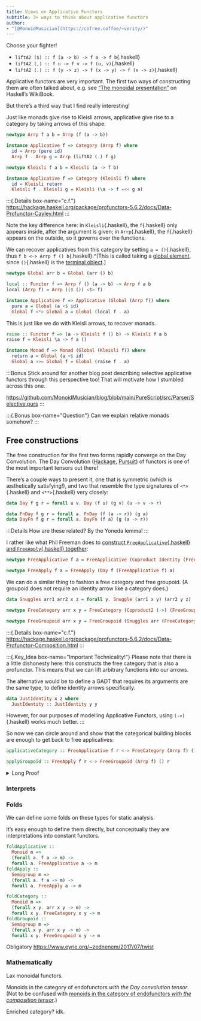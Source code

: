```yaml
---
title: Views on Applicative Functors
subtitle: 3+ ways to think about applicative functors
author:
- "[@MonoidMusician](https://cofree.coffee/~verity/)"
---
```


Choose your fighter!

- `liftA2 ($) :: f (a -> b) -> f a -> f b`{.haskell}
- `liftA2 (,) :: f u -> f v -> f (u, v)`{.haskell}
- `liftA2 (.) :: f (y -> z) -> f (x -> y) -> f (x -> z)`{.haskell}

Applicative functors are very important.
The first two ways of constructing them are often talked about, e.g. see [“The monoidal presentation”](https://en.wikibooks.org/wiki/Haskell/Applicative_functors#The_monoidal_presentation) on Haskellʼs WikiBook.

But thereʼs a third way that I find really interesting!

Just like monads give rise to Kleisli arrows, applicative give rise to a category by taking arrows of this shape:

```haskell
newtype Arrp f a b = Arrp (f (a -> b))

instance Applicative f => Category (Arrp f) where
  id = Arrp (pure id)
  Arrp f . Arrp g = Arrp (liftA2 (.) f g)

newtype Kleisli f a b = Kleisli (a -> f b)

instance Applicative f => Category (Kleisli f) where
  id = Kleisli return
  Kleisli f . Kleisli g = Kleisli (\a -> f =<< g a)
```

:::{.Details box-name="c.f."}
https://hackage.haskell.org/package/profunctors-5.6.2/docs/Data-Profunctor-Cayley.html
:::

Note the key difference here: in `Kleisli`{.haskell}, the `f`{.haskell} only appears inside, after the argument is given; in `Arrp`{.haskell}, the `f`{.haskell} appears on the outside, so it governs over the functions.

We can recover applicatives from this category by setting `a = ()`{.haskell}, thus `f b <-> Arrp f () b`{.haskell}.^[This is called taking a [global element](https://ncatlab.org/nlab/show/global+element), since `()`{.haskell} is the [terminal object](https://ncatlab.org/nlab/show/terminal+object).]

```haskell
newtype Global arr b = Global (arr () b)

local :: Functor f => Arrp f () (a -> b) -> Arrp f a b
local (Arrp f) = Arrp (($ ()) <$> f)

instance Applicative f => Applicative (Global (Arrp f)) where
  pure a = Global (a <$ id)
  Global f <*> Global a = Global (local f . a)
```

This is just like we do with Kleisli arrows, to recover monads.

```haskell
raise :: Functor f => (a -> Kleisli f () b) -> Kleisli f a b
raise f = Kleisli \a -> f a ()

instance Monad f => Monad (Global (Kleisli f)) where
  return a = Global (a <$ id)
  Global a >>= Global f = Global (raise f . a)
```

:::Bonus
Stick around for another blog post describing selective applicative functors through this perspective too!
That will motivate how I stumbled across this one.

https://github.com/MonoidMusician/blog/blob/main/PureScript/src/Parser/Selective.purs
:::

:::{.Bonus box-name="Question"}
Can we explain relative monads somehow?
:::

## Free constructions

The free construction for the first two forms rapidly converge on the Day Convolution.
The Day Convolution ([Hackage](https://hackage.haskell.org/package/kan-extensions-5.2.5/docs/Data-Functor-Day.html#t:Day), [Pursuit](https://pursuit.purescript.org/packages/purescript-day/10.0.1/docs/Data.Functor.Day#t:Day)) of functors is one of the most important tensors out there!

Thereʼs a couple ways to present it, one that is symmetric (which is æsthetically satisfying!), and two that resemble the type signatures of `<*>`{.haskell} and `<**>`{.haskell} very closely:

```haskell
data Day f g r = forall u v. Day (f u) (g v) (u -> v -> r)

data FnDay f g r = forall a. FnDay (f (a -> r)) (g a)
data DayFn f g r = forall a. DayFn (f a) (g (a -> r))
```

:::Details
How are these related?
By the Yoneda lemma!
:::

I rather like what Phil Freeman does to [construct `FreeApplicative`{.haskell} and `FreeApply`{.haskell} together](https://blog.functorial.com/posts/2017-07-01-FreeAp-Is-A-Comonad.html):
```haskell
newtype FreeApplicative f a = FreeApplicative (Coproduct Identity (FreeApply f) a)

newtype FreeApply f a = FreeApply (Day f (FreeApplicative f) a)
```

We can do a similar thing to fashion a free category and free groupoid.
(A groupoid does not require an identity arrow like a category does.)

```haskell
data Snuggles arr1 arr2 x z = forall y. Snuggle (arr1 x y) (arr2 y z)

newtype FreeCategory arr x y = FreeCategory (Coproduct2 (->) (FreeGroupoid arr) x y)

newtype FreeGroupoid arr x y = FreeGroupoid (Snuggles arr (FreeCategory arr) x y)
```

:::{.Details box-name="c.f."}
https://hackage.haskell.org/package/profunctors-5.6.2/docs/Data-Profunctor-Composition.html
:::

:::{.Key_Idea box-name="Important Technicality!"}
Please note that there is a little dishonesty here: this constructs the free category that is also a profunctor.
This means that we can lift arbitrary functions into our arrows.

The alternative would be to define a GADT that requires its arguments are the same type, to define identity arrows specifically.

```haskell
data JustIdentity x z where
  JustIdentity :: JustIdentity y y
```

However, for our purposes of modelling Applicative Functors, using `(->)`{.haskell} works much better.
:::

So now we can circle around and show that the categorical building blocks are enough to get back to free applicatives:

```haskell
applicativeCategory :: FreeApplicative f r <-> FreeCategory (Arrp f) () r

applyGroupoid :: FreeApply f r <-> FreeGroupoid (Arrp f) () r
```

<details class="Details">

<summary>Long Proof</summary>

… two hours of pain later …

(yes I did just make up my own syntax for isomorphisms)

```haskell
-- We are going to show that `Arrrp f ()` is naturally isomorphic to
-- `FreeApplicative f`.
type Arrrp f = FreeCategory (Arrp f)

-- We need two small isomorphisms off the bat, since we will be dealing with
-- functions out of the unit type
trivial1 :: Identity r <-> (->) () r
Identity r <=> \() -> r

trivial2 :: f r <-> Arrp f () r
fr <=> Arrp fur
  where
  fr =(isomap (r <=> \() -> r))= fur

-- The isomorphism we want, via case analysis
applicativeCategory :: FreeApplicative f r <-> Arrrp f () r
-- The first case is trivial
Inl ir <=> Inl2 ur
  where
  ir =(trivial1)= ur
-- The second case we will defer to the next isomorphism
Inr anApply <=> Inr2 aCompose
  where
  anApply =(applyGroupoid)= aCompose

-- The isomorphism for the corresponding non-empty structures
applyGroupoid :: FreeApply f r <-> FreeGroupoid (Arrp f) () r
-- We use DayFn to make it slightly easier for ourselves (since the proof that
-- DayFn and Day are equal is tricky)
DayFn f g <=> Snuggles arr brr
  where
  -- Both DayFn and Snuggles introduce an exitential type variable; I call it χ
  -- and in this case we can take the same value for it on both sides
  (f :: f χ) <-> (arr :: Arrp f () χ)
  f =(trivial2)= arr
  (g :: FreeApplicative f (χ -> r)) <-> (brr :: Arrrp f χ r)
  g =(applicativeCategoryFn)= brr

-- This is a very important (and stronger) isomorphism we need to show by
-- composition of the main isomorphism with another helper
applicativeCategoryFn :: FreeApplicative f (i -> r) <-> Arrrp f i r
applicativeCategoryFn = applicativeCategory <<< categoryFn

-- The isomorphism we need to finish it off: the fact that we can take out
-- a function from the output side of the morphism.
categoryFn :: Arrrp f () (i -> r) <-> Arrrp f i r
-- It is very hard to write it down as a single isomorphism, so we have to
-- write down each direction and prove that they are inverses
categoryFn-> arrrp = lmap (\i -> (i, ())) (second' arrrp)
categoryFn<- arrrp = lmap (\() -> id) (closed arrrp)

-- Proof that categoryFn-> (categoryFn<- arrrp) = arrrp:
  lmap (\i -> (i, ())) (second' (lmap (\() -> id) (closed arrrp)))
  -- second' over lmap
= lmap (\i -> (i, ())) (lmap (second' \() -> id) (second' (closed arrrp)))
  -- second' for functions
= lmap (\i -> (i, ())) (lmap (\(i, ()) -> (i, id)) second' (closed arrrp))
  -- lmap composition
= lmap ((\i -> (i, ())) >>> (\(i, ()) -> (i, id))) >>> second' (closed arrrp)
  -- >>> for functions
= lmap (\i -> (i, id)) (second' (closed arrrp))
  -- trust me :3
= arrrp

-- Proof that categoryFn<- (categoryFn-> arrrp) = arrrp:
  lmap (\() -> id) (closed (lmap (\i -> (i, ())) (second' arrrp)))
  -- closed over lmap
= lmap (\() -> id) (lmap (closed \i -> (i, ())) (closed (second' arrrp)))
  -- closed for functions
= lmap (\() -> id) (lmap (\g -> \j -> (g j, ())) (closed (second' arrrp)))
  -- lmap composition
= lmap ((\() -> id) >>> (\g -> \j -> (g j, ()))) (closed (second' arrrp)))
  -- >>> for functions
= lmap ((\() -> \j -> (j, ()))) (closed (second' arrrp))
  -- trust me :3
= arrrp

instance Strong arr => Strong (FreeCategory arr) where
  first' (Inl2 fn) = Inl2 (first' fn)
  first' (Inr2 (Snuggles arr continue)) =
    Inr2 (Snuggles (first' arr) (first' continue))
  second' (Inl2 fn) = Inl2 (second' fn)
  second' (Inr2 (Snuggles arr continue)) =
    Inr2 (Snuggles (second' arr) (second' continue))

instance Closed arr => Closed (FreeCategory arr) where
  closed (Inl2 fn) = Inl2 (closed fn)
  closed (Inr2 (Snuggles arr continue)) =
    Inr2 (Snuggles (closed arr) (closed continue))

instance Functor f => Strong (Arrp f) where
  first' (Arrp f) = Arrp (first' <$> f)
  second' (Arrp f) = Arrp (second' <$> f)

instance Functor f => Closed (Arrp f) where
  first' (Arrp f) = Arrp (closed <$> f)
```

<!--

-- Here's a way of writing out the details, though:
-- The first case is literally trivial
Inl2 uχr <=> Inl2 χr
  where
  uχr <=> \() -> χr
-- Here's where we have to stop relying on isomorphisms: the problem is that
-- we need to choose different existential variables going each direction
Inr2 (Snuggles urr vrr) <=> Inr2 (Snuggles arr brr)
  where
  -- In this obligation we need to tuple in the input, to preserve it until
  -- we can apply it at the output
  (urr :: Arrrp f () χ) -> (arr :: Arrrp f i (i, χ))
  keep urr |=> arr
  (vrr :: Arrrp f χ (i -> r)) -> (brr :: Arrrp f (i, χ) r)
  delayedApply vrr |=> brr

  -- In this obligation we
  (urr :: Arrrp f () (i -> χ)) <- (arr :: Arrrp f i χ)
  urr <=| defer arr
  (vrr :: Arrrp f (i -> χ) (i -> r)) <- (brr :: Arrrp f χ r)
  vrr <=| closed brr

keep :: Arrrp f () r -> Arrrp f i (i, r)
keep arrrp = Inl2 (\i -> (i, ())) >>> second' arrrp

delayedApply :: Arrrp f s (i -> r) -> Arrrp f (i, s) r
delayedApply arrrp = second' arrrp >>> Inl2 (\(i, ir) -> ir i)

defer :: Arrrp f i r -> Arrrp f () (i -> r)
defer arrrp = Inl2 (\() -> \i -> i) >>> closed arrrp

-->

</details>

### Interprets

### Folds

We can define some folds on these types for static analysis.

Itʼs easy enough to define them directly, but conceptually they are interpretations into constant functors.

```haskell
foldApplicative ::
  Monoid m =>
  (forall a. f a -> m) ->
  forall a. FreeApplicative a -> m
foldApply ::
  Semigroup m =>
  (forall a. f a -> m) ->
  forall a. FreeApply a -> m

foldCategory ::
  Monoid m =>
  (forall x y. arr x y -> m) ->
  forall x y. FreeCategory x y -> m
foldGroupoid ::
  Semigroup m =>
  (forall x y. arr x y -> m) ->
  forall x y. FreeGroupoid x y -> m
```

Obligatory https://www.eyrie.org/~zednenem/2017/07/twist

### Mathematically

Lax monoidal functors.

Monoids in the category of endofunctors *with the Day convolution tensor*.
(Not to be confused with [monoids in the category of endofunctors *with the composition tensor*](https://stackoverflow.com/questions/3870088/a-monad-is-just-a-monoid-in-the-category-of-endofunctors-whats-the-problem).)

Enriched category? idk.
